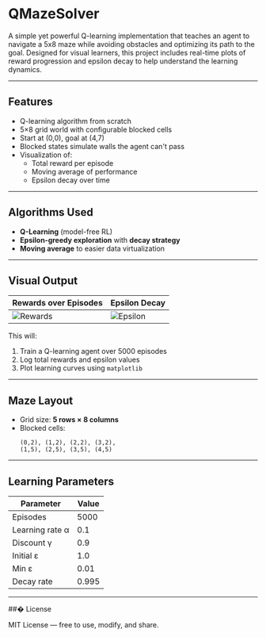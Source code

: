 # QMazeSolver

A simple yet powerful Q-learning implementation that teaches an agent to navigate a 5x8 maze while avoiding obstacles and optimizing its path to the goal. Designed for visual learners, this project includes real-time plots of reward progression and epsilon decay to help understand the learning dynamics.

---

## Features

- Q-learning algorithm from scratch
- 5×8 grid world with configurable blocked cells
- Start at (0,0), goal at (4,7)
- Blocked states simulate walls the agent can't pass
- Visualization of:
  - Total reward per episode
  - Moving average of performance
  - Epsilon decay over time

---

## Algorithms Used

- **Q-Learning** (model-free RL)
- **Epsilon-greedy exploration** with **decay strategy**
- **Moving average** to easier data virtualization

---

## Visual Output

| Rewards over Episodes | Epsilon Decay |
|------------------------|----------------|
| ![Rewards](docs/rewards_plot.png) | ![Epsilon](docs/epsilon_decay.png) |


This will:
1. Train a Q-learning agent over 5000 episodes
2. Log total rewards and epsilon values
3. Plot learning curves using `matplotlib`

---

## Maze Layout

- Grid size: **5 rows × 8 columns**
- Blocked cells:
  ```
  (0,2), (1,2), (2,2), (3,2),
  (1,5), (2,5), (3,5), (4,5)
  ```

---

## Learning Parameters

| Parameter        | Value     |
|------------------|-----------|
| Episodes         | 5000      |
| Learning rate α  | 0.1       |
| Discount γ       | 0.9       |
| Initial ε        | 1.0       |
| Min ε            | 0.01      |
| Decay rate       | 0.995     |

---

##� License

MIT License — free to use, modify, and share.
